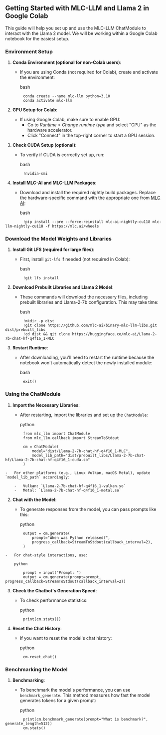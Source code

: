 Getting Started with MLC-LLM and Llama 2 in Google Colab
--------------------------------------------------------

This guide will help you set up and use the MLC-LLM ChatModule to interact with the Llama 2 model. We will be working within a Google Colab notebook for the easiest setup.

### Environment Setup

1.  **Conda Environment (optional for non-Colab users)**:

    -   If you are using Conda (not required for Colab), create and activate the environment:

        bash

```
        conda create --name mlc-llm python=3.10
        conda activate mlc-llm
```

2.  **GPU Setup for Colab**:

    -   If using Google Colab, make sure to enable GPU:
        -   Go to *Runtime > Change runtime type* and select "GPU" as the hardware accelerator.
        -   Click "Connect" in the top-right corner to start a GPU session.
3.  **Check CUDA Setup (optional)**:

    -   To verify if CUDA is correctly set up, run:

        bash

```
        !nvidia-smi
```

4.  **Install MLC-AI and MLC-LLM Packages**:

    -   Download and install the required nightly build packages. Replace the hardware-specific command with the appropriate one from [MLC AI](https://mlc.ai/package/):

        bash

```
        !pip install --pre --force-reinstall mlc-ai-nightly-cu118 mlc-llm-nightly-cu118 -f https://mlc.ai/wheels
```

### Download the Model Weights and Libraries

1.  **Install Git LFS (required for large files)**:

    -   First, install `git-lfs` if needed (not required in Colab):

        bash

```
        !git lfs install
```

2.  **Download Prebuilt Libraries and Llama 2 Model**:

    -   These commands will download the necessary files, including prebuilt libraries and Llama-2-7b configuration. This may take time:

        bash

```
        !mkdir -p dist
        !git clone https://github.com/mlc-ai/binary-mlc-llm-libs.git dist/prebuilt_libs
        !cd dist && git clone https://huggingface.co/mlc-ai/Llama-2-7b-chat-hf-q4f16_1-MLC
```

3.  **Restart Runtime**:

    -   After downloading, you'll need to restart the runtime because the notebook won't automatically detect the newly installed module:

        bash
        
```
        exit()
```

### Using the ChatModule

1.  **Import the Necessary Libraries**:

    -   After restarting, import the libraries and set up the `ChatModule`:

        python

```
        from mlc_llm import ChatModule
        from mlc_llm.callback import StreamToStdout

        cm = ChatModule(
            model="dist/Llama-2-7b-chat-hf-q4f16_1-MLC",
            model_lib_path="dist/prebuilt_libs/Llama-2-7b-chat-hf/Llama-2-7b-chat-hf-q4f16_1-cuda.so"
        )
```
    -   For other platforms (e.g., Linux Vulkan, macOS Metal), update `model_lib_path` accordingly:

        -   Vulkan: `Llama-2-7b-chat-hf-q4f16_1-vulkan.so`
        -   Metal: `Llama-2-7b-chat-hf-q4f16_1-metal.so`
        
2.  **Chat with the Model**:

    -   To generate responses from the model, you can pass prompts like this:

        python
```
        output = cm.generate(
            prompt="When was Python released?",
            progress_callback=StreamToStdout(callback_interval=2),
        )
```

    -   For chat-style interactions, use:

        python
        
```
        prompt = input("Prompt: ")
        output = cm.generate(prompt=prompt, progress_callback=StreamToStdout(callback_interval=2))
```

3.  **Check the Chatbot's Generation Speed**:

    -   To check performance statistics:

        python
        
```
        print(cm.stats())
```

4.  **Reset the Chat History**:

    -   If you want to reset the model's chat history:

        python
        
```
        cm.reset_chat()
```

### Benchmarking the Model

1.  **Benchmarking**:
    -   To benchmark the model's performance, you can use `benchmark_generate`. This method measures how fast the model generates tokens for a given prompt:

        python
```
        print(cm.benchmark_generate(prompt="What is benchmark?", generate_length=512))
        cm.stats()
```
